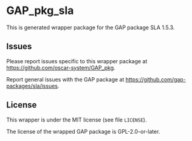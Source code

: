 # GAP_pkg_sla

This is generated wrapper package for the GAP package SLA 1.5.3.

## Issues

Please report issues specific to this wrapper package at <https://github.com/oscar-system/GAP_pkg>.

Report general issues with the GAP package at <https://github.com/gap-packages/sla/issues>.

## License

This wrapper is under the MIT license (see file `LICENSE`).

The license of the wrapped GAP package is GPL-2.0-or-later.
